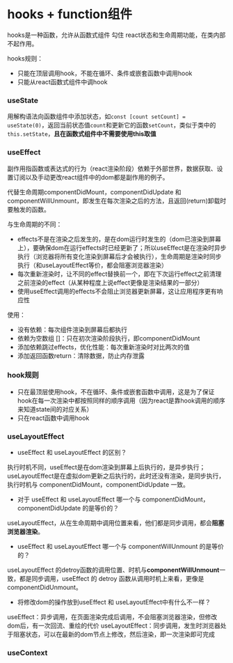 # hooks + function组件
hooks是一种函数，允许从函数式组件 勾住 react状态和生命周期功能，在类内部不起作用。

hooks规则：
- 只能在顶层调用hook，不能在循环、条件或嵌套函数中调用hook
- 只能从react函数式组件中调hook

### useState
用解构语法向函数组件中添加状态，如`const [count setCount] = useState(0)`，返回当前状态值`count`和更新它的函数`setCount`，类似于类中的`this.setState`，**且在函数式组件中不需要使用this取值**

### useEffect
副作用指函数或表达式的行为（react渲染阶段）依赖于外部世界，数据获取、设置订阅以及手动更改react组件中的dom都是副作用的例子。

代替生命周期componentDidMount，componentDidUpdate 和 componentWillUnmount，即发生在每次渲染之后的方法，且返回(return)卸载时要触发的函数。

与生命周期的不同：
- effects不是在渲染之后发生的，是在dom运行时发生的（dom已渲染到屏幕上），要确保dom在运行effects时已经更新了；所以useEffect是在渲染时异步执行（浏览器将所有变化渲染到屏幕后才会被执行），生命周期是渲染时同步执行（和useLayoutEffect等价，都会阻塞浏览器渲染）
- 每次重新渲染时，让不同的effect替换前一个，即在下次运行effect之前清理之前渲染的effect（从某种程度上说effect更像是渲染结果的一部分）
- 使用useEffect调用的effects不会阻止浏览器更新屏幕，这让应用程序更有响应性

使用：
- 没有依赖：每次组件渲染到屏幕后都执行
- 依赖为空数组 []：只在初次渲染阶段执行，即componentDidMount
- 添加依赖跳过effects，优化性能：每次重新渲染时对比两次的值
- 添加返回函数return：清除数据，防止内存泄露

### hook规则
- 只在最顶层使用hook，不在循环、条件或嵌套函数中调用，这是为了保证hook在每一次渲染中都按照同样的顺序调用（因为react是靠hook调用的顺序来知道state间的对应关系）
- 只在react函数中调用hook

### useLayoutEffect
- useEffect 和 useLayoutEffect 的区别？

执行时机不同，useEffect是在dom渲染到屏幕上后执行的，是异步执行；useLayoutEffect是在虚拟dom更新之后执行的，此时还没有渲染，是同步执行，执行时机与 componentDidMount，componentDidUpdate 一致。
- 对于 useEffect 和 useLayoutEffect 哪一个与 componentDidMount，componentDidUpdate 的是等价的？

useLayoutEffect，从在生命周期中调用位置来看，他们都是同步调用，都会**阻塞浏览器渲染**。
- useEffect 和 useLayoutEffect 哪一个与 componentWillUnmount 的是等价的？

useLayoutEffect 的detroy函数的调用位置、时机与**componentWillUnmount**一致，都是同步调用，useEffect 的 detroy 函数从调用时机上来看，更像是 componentDidUnmount。
-  将修改dom的操作放到useEffect 和 useLayoutEffect中有什么不一样？

useEffect：异步调用，在页面渲染完成后调用，不会阻塞浏览器渲染，但修改dom后，有一次回流、重绘的代价
useLayoutEffect：同步调用，发生时浏览器处于阻塞状态，可以在最新的dom节点上修改，然后渲染，即一次渲染即可完成

### useContext

